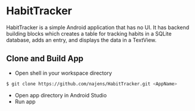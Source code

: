 # HabitTracker
HabitTracker is a simple Android application that has no UI. It has backend building blocks which creates a table for tracking habits in a SQLite database, adds an entry, and displays the data in a TextView.

## Clone and Build App
- Open shell in your workspace directory
```bash
$ git clone https://github.com/najens/HabitTracker.git <AppName>
```
- Open app directory in Android Studio
- Run app

